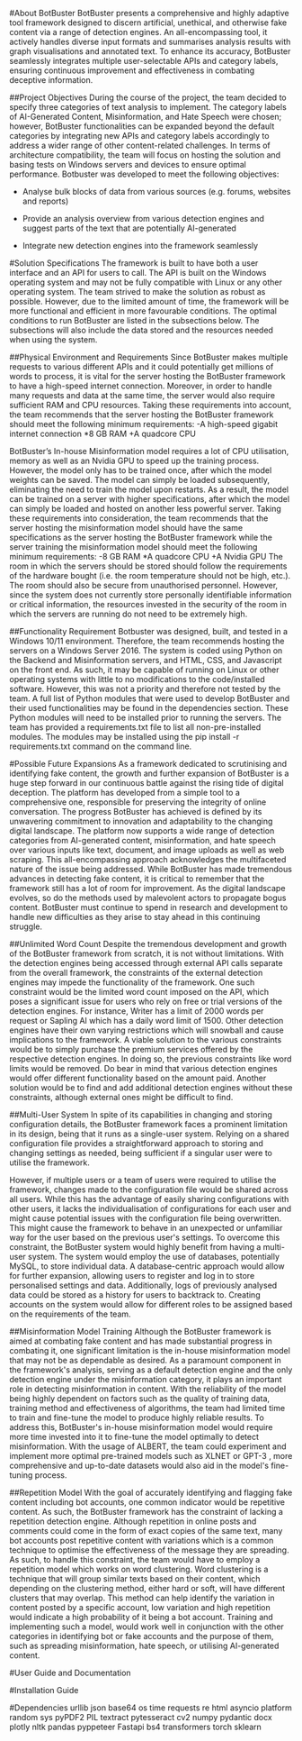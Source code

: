 #About BotBuster
BotBuster presents a comprehensive and highly adaptive tool framework designed to discern artificial, unethical, and otherwise fake content via a range of detection engines. An all-encompassing tool, it actively handles diverse input formats and summarises analysis results with graph visualisations and annotated text. To enhance its accuracy, BotBuster seamlessly integrates multiple user-selectable APIs and category labels, ensuring continuous improvement and effectiveness in combating deceptive information.

##Project Objectives
During the course of the project, the team decided to specify three categories of text analysis to implement. The category labels of AI-Generated Content, Misinformation, and Hate Speech were chosen; however, BotBuster functionalities can be expanded beyond the default categories by integrating new APIs and category labels accordingly to address a wider range of other content-related challenges. In terms of architecture compatibility, the team will focus on hosting the solution and basing tests on Windows servers and devices to ensure optimal performance. Botbuster was developed to meet the following objectives:
- Analyse bulk blocks of data from various sources (e.g. forums, websites and reports)
* Provide an analysis overview from various detection engines and suggest parts of the text that are potentially AI-generated
+ Integrate new detection engines into the framework seamlessly

#Solution Specifications
The framework is built to have both a user interface and an API for users to call. The API is built on the Windows operating system and may not be fully compatible with Linux or any other operating system.
The team strived to make the solution as robust as possible. However, due to the limited amount of time, the framework will be more functional and efficient in more favourable conditions. The optimal conditions to run BotBuster are listed in the subsections below. The subsections will also include the data stored and the resources needed when using the system.

##Physical Environment and Requirements
Since BotBuster makes multiple requests to various different APIs and it could potentially get millions of words to process, it is vital for the server hosting the BotBuster framework to have a high-speed internet connection. Moreover, in order to handle many requests and data at the same time, the server would also require sufficient RAM and CPU resources. Taking these requirements into account, the team recommends that the server hosting the BotBuster framework should meet the following minimum requirements:
-A high-speed gigabit internet connection
*8 GB RAM
+A quadcore CPU

BotBuster’s In-house Misinformation model requires a lot of CPU utilisation, memory as well as an Nvidia GPU to speed up the training process. However, the model only has to be trained once, after which the model weights can be saved. The model can simply be loaded subsequently, eliminating the need to train the model upon restarts. As a result, the model can be trained on a server with higher specifications, after which the model can simply be loaded and hosted on another less powerful server. Taking these requirements into consideration, the team recommends that the server hosting the misinformation model should have the same specifications as the server hosting the BotBuster framework while the server training the misinformation model should meet the following minimum requirements:
-8 GB RAM
*A quadcore CPU
+A Nvidia GPU
The room in which the servers should be stored should follow the requirements of the hardware bought (i.e. the room temperature should not be high, etc.). The room should also be secure from unauthorised personnel. However, since the system does not currently store personally identifiable information or critical information, the resources invested in the security of the room in which the servers are running do not need to be extremely high. 

##Functionality Requirement
Botbuster was designed, built, and tested in a Windows 10/11 environment. Therefore, the team recommends hosting the servers on a Windows Server 2016. The system is coded using Python on the Backend and Misinformation servers, and HTML, CSS, and Javascript on the front end. As such, it may be capable of running on Linux or other operating systems with little to no modifications to the code/installed software. However, this was not a priority and therefore not tested by the team.
A full list of Python modules that were used to develop BotBuster and their used functionalities may be found in the dependencies section. These Python modules will need to be installed prior to running the servers. The team has provided a requirements.txt file to list all non-pre-installed modules. The modules may be installed using the pip install -r requirements.txt command on the command line. 

#Possible Future Expansions
As a framework dedicated to scrutinising and identifying fake content, the growth and further expansion of BotBuster is a huge step forward in our continuous battle against the rising tide of digital deception. The platform has developed from a simple tool to a comprehensive one, responsible for preserving the integrity of online conversation.
The progress BotBuster has achieved is defined by its unwavering commitment to innovation and adaptability to the changing digital landscape. The platform now supports a wide range of detection categories from AI-generated content, misinformation, and hate speech over various inputs like text, document, and image uploads as well as web scraping. This all-encompassing approach acknowledges the multifaceted nature of the issue being addressed.
While BotBuster has made tremendous advances in detecting fake content, it is critical to remember that the framework still has a lot of room for improvement. As the digital landscape evolves, so do the methods used by malevolent actors to propagate bogus content. BotBuster must continue to spend in research and development to handle new difficulties as they arise to stay ahead in this continuing struggle.

##Unlimited Word Count 
Despite the tremendous development and growth of the BotBuster framework from scratch, it is not without limitations. With the detection engines being accessed through external API calls separate from the overall framework, the constraints of the external detection engines may impede the functionality of the framework. One such constraint would be the limited word count imposed on the API, which poses a significant issue for users who rely on free or trial versions of the detection engines. For instance, Writer has a limit of 2000 words per request or Sapling AI which has a daily word limit of 1500. Other detection engines have their own varying restrictions which will snowball and cause implications to the framework.
A viable solution to the various constraints would be to simply purchase the premium services offered by the respective detection engines. In doing so, the previous constraints like word limits would be removed. Do bear in mind that various detection engines would offer different functionality based on the amount paid. Another solution would be to find and add additional detection engines without these constraints, although external ones might be difficult to find.

##Multi-User System
In spite of its capabilities in changing and storing configuration details, the BotBuster framework faces a prominent limitation in its design, being that it runs as a single-user system. Relying on a shared configuration file provides a straightforward approach to storing and changing settings as needed, being sufficient if a singular user were to utilise the framework. 

However, if multiple users or a team of users were required to utilise the framework, changes made to the configuration file would be shared across all users. While this has the advantage of easily sharing configurations with other users, it lacks the individualisation of configurations for each user and might cause potential issues with the configuration file being overwritten. This might cause the framework to behave in an unexpected or unfamiliar way for the user based on the previous user's settings.
To overcome this constraint, the BotBuster system would highly benefit from having a multi-user system. The system would employ the use of databases, potentially MySQL, to store individual data. A database-centric approach would allow for further expansion, allowing users to register and log in to store personalised settings and data. Additionally, logs of previously analysed data could be stored as a history for users to backtrack to. Creating accounts on the system would allow for different roles to be assigned based on the requirements of the team.

##Misinformation Model Training
Although the BotBuster framework is aimed at combating fake content and has made substantial progress in combating it, one significant limitation is the in-house misinformation model that may not be as dependable as desired. As a paramount component in the framework's analysis, serving as a default detection engine and the only detection engine under the misinformation category, it plays an important role in detecting misinformation in content. With the reliability of the model being highly dependent on factors such as the quality of training data, training method and effectiveness of algorithms, the team had limited time to train and fine-tune the model to produce highly reliable results.
To address this, BotBuster's in-house misinformation model would require more time invested into it to fine-tune the model optimally to detect misinformation. With the usage of ALBERT, the team could experiment and implement more optimal pre-trained models such as XLNET or GPT-3 , more comprehensive and up-to-date datasets would also aid in the model's fine-tuning process.

##Repetition Model
With the goal of accurately identifying and flagging fake content including bot accounts, one common indicator would be repetitive content. As such, the BotBuster framework has the constraint of lacking a repetition detection engine. Although repetition in online posts and comments could come in the form of exact copies of the same text, many bot accounts post repetitive content with variations which is a common technique to optimise the effectiveness of the message they are spreading.
As such, to handle this constraint, the team would have to employ a repetition model which works on word clustering. Word clustering is a technique that will group similar texts based on their content, which depending on the clustering method, either hard or soft, will have different clusters that may overlap. This method can help identify the variation in content posted by a specific account, low variation and high repetition would indicate a high probability of it being a bot account. Training and implementing such a model, would work well in conjunction with the other categories in identifying bot or fake accounts and the purpose of them, such as spreading misinformation, hate speech, or utilising AI-generated content.

#User Guide and Documentation

#Installation Guide

#Dependencies
urllib
json
base64
os
time
requests
re
html
asyncio
platform
random
sys
pyPDF2
PIL
textract
pytesseract
cv2
numpy
pydantic
docx
plotly
nltk
pandas
pyppeteer
Fastapi
bs4
transformers
torch
sklearn
